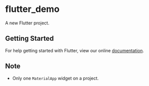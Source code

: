 # flutter_demo

A new Flutter project.

## Getting Started

For help getting started with Flutter, view our online
[documentation](https://flutter.io/).


## Note

- Only one `MaterialApp` widget on a project.